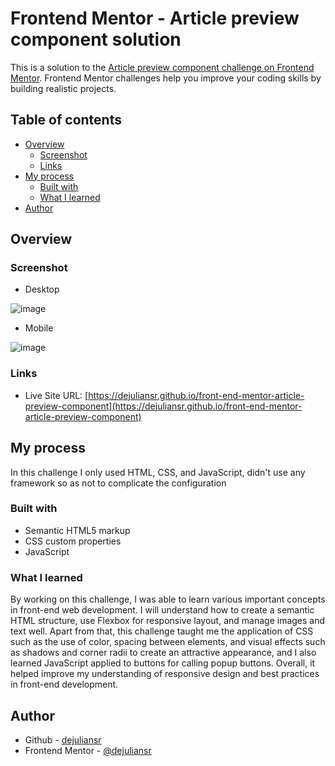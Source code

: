 # Frontend Mentor - Article preview component solution

This is a solution to the [Article preview component challenge on Frontend Mentor](https://www.frontendmentor.io/challenges/article-preview-component-dYBN_pYFT). Frontend Mentor challenges help you improve your coding skills by building realistic projects. 

## Table of contents

- [Overview](#overview)
  - [Screenshot](#screenshot)
  - [Links](#links)
- [My process](#my-process)
  - [Built with](#built-with)
  - [What I learned](#what-i-learned)
- [Author](#author)

## Overview

### Screenshot

- Desktop

![image](https://github.com/user-attachments/assets/660a016b-d89b-4a75-a777-1a10aa62902d)

- Mobile
  
![image](https://github.com/user-attachments/assets/22fcf317-bf86-4a6f-8e15-7b8ea73e589d)

### Links

- Live Site URL: [https://dejuliansr.github.io/front-end-mentor-article-preview-component](https://dejuliansr.github.io/front-end-mentor-article-preview-component)

## My process

In this challenge I only used HTML, CSS, and JavaScript, didn't use any framework so as not to complicate the configuration

### Built with

- Semantic HTML5 markup
- CSS custom properties
- JavaScript

### What I learned

By working on this challenge, I was able to learn various important concepts in front-end web development. I will understand how to create a semantic HTML structure, use Flexbox for responsive layout, and manage images and text well. Apart from that, this challenge taught me the application of CSS such as the use of color, spacing between elements, and visual effects such as shadows and corner radii to create an attractive appearance, and I also learned JavaScript applied to buttons for calling popup buttons. Overall, it helped improve my understanding of responsive design and best practices in front-end development.

## Author

- Github - [dejuliansr](https://github.com/dejuliansr)
- Frontend Mentor - [@dejuliansr](https://www.frontendmentor.io/profile/dejuliansr)
